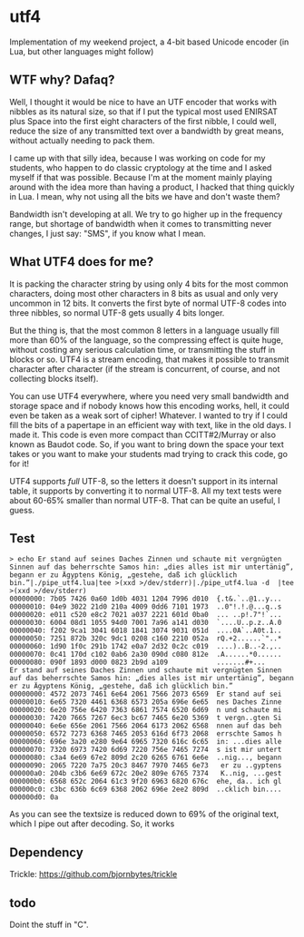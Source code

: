 # utf4
Implementation of my weekend project, a 4-bit based Unicode encoder (in Lua, but other languages might follow)

## WTF why? Dafaq?

Well, I thought it would be nice to have an UTF encoder that works with nibbles as its natural size, so that if I put the typical most used ENIRSAT plus Space into the first eight characters of the first nibble, I could well, reduce the size of any transmitted text over a bandwidth by great means, without actually needing to pack them. 

I came up with that silly idea, because I was working on code for my students, who happen to do classic cryptology at the time and I asked myself if that was possible. Because I'm at the moment mainly playing around with the idea more than having a product, I hacked that thing quickly in Lua. I mean, why not using all the bits we have and don't waste them?

Bandwidth isn't developing at all. We try to go higher up in the frequency range, but shortage of bandwidth when it comes to transmitting never changes, I just say: "SMS", if you know what I mean.

## What UTF4 does for me?

It is packing the character string by using only 4 bits for the most common characters, doing most other characters in 8 bits as usual and only very uncommon in 12 bits. It converts the first byte of normal UTF-8 codes into three nibbles, so normal UTF-8 gets usually 4 bits longer.

But the thing is, that the most common 8 letters in a language usually fill more than 60% of the language, so the compressing effect is quite huge, without costing any serious calculation time, or transmitting the stuff in blocks or so. UTF4 is a stream encoding, that makes it possible to transmit character after character (if the stream is concurrent, of course, and not collecting blocks itself). 

You can use UTF4 everywhere, where you need very small bandwidth and storage space and if nobody knows how this encoding works, hell, it could even be taken as a weak sort of cipher! Whatever. I wanted to try if I could fill the bits of a papertape in an efficient way with text, like in the old days. I made it. This code is even more compact than CCITT#2/Murray or also known as Baudot code. So, if you want to bring down the space your text takes or you want to make your students mad trying to crack this code, go for it!

UTF4 supports _full_ UTF-8, so the letters it doesn't support in its internal table, it supports by converting it to normal UTF-8. All my text tests were about 60-65% smaller than normal UTF-8. That can be quite an useful, I guess.

## Test

```
> echo Er stand auf seines Daches Zinnen und schaute mit vergnügten Sinnen auf das beherrschte Samos hin: „dies alles ist mir untertänig”, begann er zu Ägyptens König, „gestehe, daß ich glücklich bin.”|./pipe_utf4.lua|tee >(xxd >/dev/stderr)|./pipe_utf4.lua -d  |tee >(xxd >/dev/stderr)
00000000: 7b05 7426 0a60 1d0b 4031 1204 7996 d010  {.t&.`..@1..y...
00000010: 04e9 3022 21d0 210a 4009 0dd6 7101 1973  ..0"!.!.@...q..s
00000020: e011 c520 e8c2 7021 a037 2221 601d 0ba0  ... ..p!.7"!`...
00000030: 6004 08d1 1055 94d0 7001 7a96 a141 d030  `....U..p.z..A.0
00000040: f202 9ca1 3041 6018 1841 3074 9031 051d  ....0A`..A0t.1..
00000050: 7251 872b 320c 9dc1 0208 c160 2210 052a  rQ.+2......`"..*
00000060: 1d90 1f0c 291b 1742 e0a7 2d32 0c2c c019  ....)..B..-2.,..
00000070: 0c41 170d c102 0ab6 2a30 090d c080 812e  .A......*0......
00000080: 090f 1893 d000 0823 2b9d a109            .......#+...
Er stand auf seines Daches Zinnen und schaute mit vergnügten Sinnen auf das beherrschte Samos hin: „dies alles ist mir untertänig”, begann er zu Ägyptens König, „gestehe, daß ich glücklich bin.”
00000000: 4572 2073 7461 6e64 2061 7566 2073 6569  Er stand auf sei
00000010: 6e65 7320 4461 6368 6573 205a 696e 6e65  nes Daches Zinne
00000020: 6e20 756e 6420 7363 6861 7574 6520 6d69  n und schaute mi
00000030: 7420 7665 7267 6ec3 bc67 7465 6e20 5369  t vergn..gten Si
00000040: 6e6e 656e 2061 7566 2064 6173 2062 6568  nnen auf das beh
00000050: 6572 7273 6368 7465 2053 616d 6f73 2068  errschte Samos h
00000060: 696e 3a20 e280 9e64 6965 7320 616c 6c65  in: ...dies alle
00000070: 7320 6973 7420 6d69 7220 756e 7465 7274  s ist mir untert
00000080: c3a4 6e69 67e2 809d 2c20 6265 6761 6e6e  ..nig..., begann
00000090: 2065 7220 7a75 20c3 8467 7970 7465 6e73   er zu ..gyptens
000000a0: 204b c3b6 6e69 672c 20e2 809e 6765 7374   K..nig, ...gest
000000b0: 6568 652c 2064 61c3 9f20 6963 6820 676c  ehe, da.. ich gl
000000c0: c3bc 636b 6c69 6368 2062 696e 2ee2 809d  ..cklich bin....
000000d0: 0a 
```

As you can see the textsize is reduced down to 69% of the original text, which I pipe out after decoding. So, it works

## Dependency

Trickle: https://github.com/bjornbytes/trickle

## todo

Doint the stuff in "C".
